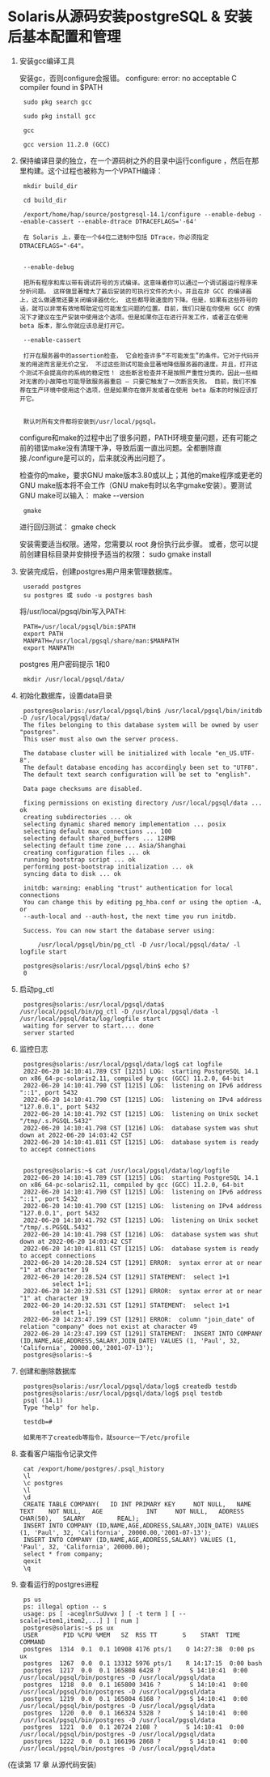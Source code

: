 


# Solaris从源码安装postgreSQL & 安装后基本配置和管理

1. 安装gcc编译工具
	
	
	安装gc，否则configure会报错。
		configure: error: no acceptable C compiler found in $PATH

		sudo pkg search gcc

		sudo pkg install gcc

		gcc

		gcc version 11.2.0 (GCC)

2. 保持编译目录的独立，在一个源码树之外的目录中运行configure ，然后在那里构建。这个过程也被称为一个VPATH编译：

		mkdir build_dir

		cd build_dir

		/export/home/hap/source/postgresql-14.1/configure --enable-debug --enable-cassert --enable-dtrace DTRACEFLAGS='-64'
	
		在 Solaris 上，要在一个64位二进制中包括 DTrace，你必须指定DTRACEFLAGS="-64"。


		--enable-debug
		
		把所有程序和库以带有调试符号的方式编译。这意味着你可以通过一个调试器运行程序来分析问题。 这样做显著增大了最后安装的可执行文件的大小，并且在非 GCC 的编译器上，这么做通常还要关闭编译器优化， 这些都导致速度的下降。但是，如果有这些符号的话，就可以非常有效地帮助定位可能发生问题的位置。目前，我们只是在你使用 GCC 的情况下才建议在生产安装中使用这个选项。但是如果你正在进行开发工作，或者正在使用 beta 版本，那么你就应该总是打开它。

		--enable-cassert
		
		打开在服务器中的assertion检查， 它会检查许多“不可能发生”的条件。它对于代码开发的用途而言是无价之宝， 不过这些测试可能会显著地降低服务器的速度。并且，打开这个测试不会提高你的系统的稳定性！ 这些断言检查并不是按照严重性分类的，因此一些相对无害的小故障也可能导致服务器重启 — 只要它触发了一次断言失败。 目前，我们不推荐在生产环境中使用这个选项，但是如果你在做开发或者在使用 beta 版本的时候应该打开它。


		默认时所有文件都将安装到/usr/local/pgsql。
	configure和make的过程中出了很多问题，PATH环境变量问题，还有可能之前的错误make没有清理干净，导致后面一直出问题。全都删除直接./configure是可以的，后来就没再出问题了。



	检查你的make，要求GNU make版本3.80或以上；其他的make程序或更老的GNU make版本将不会工作（GNU make有时以名字gmake安装）。要测试GNU make可以输入：
		make --version
		
		gmake 

	进行回归测试：
		gmake check


	安装需要适当权限。通常，您需要以 root 身份执行此步骤。 或者，您可以提前创建目标目录并安排授予适当的权限：
		sudo gmake install

3. 安装完成后，创建postgres用户用来管理数据库。

		useradd postgres
		su postgres 或 sudo -u postgres bash

	将/usr/local/pgsql/bin写入PATH:
	
		PATH=/usr/local/pgsql/bin:$PATH
		export PATH
		MANPATH=/usr/local/pgsql/share/man:$MANPATH
		export MANPATH

	postgres 用户密码提示 1和0

		mkdir /usr/local/pgsql/data/

4. 初始化数据库，设置data目录

		postgres@solaris:/usr/local/pgsql/bin$ /usr/local/pgsql/bin/initdb -D /usr/local/pgsql/data/
		The files belonging to this database system will be owned by user "postgres".
		This user must also own the server process.

		The database cluster will be initialized with locale "en_US.UTF-8".
		The default database encoding has accordingly been set to "UTF8".
		The default text search configuration will be set to "english".

		Data page checksums are disabled.

		fixing permissions on existing directory /usr/local/pgsql/data ... ok
		creating subdirectories ... ok
		selecting dynamic shared memory implementation ... posix
		selecting default max_connections ... 100
		selecting default shared_buffers ... 128MB
		selecting default time zone ... Asia/Shanghai
		creating configuration files ... ok
		running bootstrap script ... ok
		performing post-bootstrap initialization ... ok
		syncing data to disk ... ok

		initdb: warning: enabling "trust" authentication for local connections
		You can change this by editing pg_hba.conf or using the option -A, or
		--auth-local and --auth-host, the next time you run initdb.

		Success. You can now start the database server using:

			/usr/local/pgsql/bin/pg_ctl -D /usr/local/pgsql/data/ -l logfile start

		postgres@solaris:/usr/local/pgsql/bin$ echo $?
		0

5. 启动pg_ctl

		postgres@solaris:/usr/local/pgsql/data$ /usr/local/pgsql/bin/pg_ctl -D /usr/local/pgsql/data -l /usr/local/pgsql/data/log/logfile start
		waiting for server to start.... done
		server started



6. 监控日志

		postgres@solaris:/usr/local/pgsql/data/log$ cat logfile 
		2022-06-20 14:10:41.789 CST [1215] LOG:  starting PostgreSQL 14.1 on x86_64-pc-solaris2.11, compiled by gcc (GCC) 11.2.0, 64-bit
		2022-06-20 14:10:41.790 CST [1215] LOG:  listening on IPv6 address "::1", port 5432
		2022-06-20 14:10:41.790 CST [1215] LOG:  listening on IPv4 address "127.0.0.1", port 5432
		2022-06-20 14:10:41.792 CST [1215] LOG:  listening on Unix socket "/tmp/.s.PGSQL.5432"
		2022-06-20 14:10:41.798 CST [1216] LOG:  database system was shut down at 2022-06-20 14:03:42 CST
		2022-06-20 14:10:41.811 CST [1215] LOG:  database system is ready to accept connections


		postgres@solaris:~$ cat /usr/local/pgsql/data/log/logfile
		2022-06-20 14:10:41.789 CST [1215] LOG:  starting PostgreSQL 14.1 on x86_64-pc-solaris2.11, compiled by gcc (GCC) 11.2.0, 64-bit
		2022-06-20 14:10:41.790 CST [1215] LOG:  listening on IPv6 address "::1", port 5432
		2022-06-20 14:10:41.790 CST [1215] LOG:  listening on IPv4 address "127.0.0.1", port 5432
		2022-06-20 14:10:41.792 CST [1215] LOG:  listening on Unix socket "/tmp/.s.PGSQL.5432"
		2022-06-20 14:10:41.798 CST [1216] LOG:  database system was shut down at 2022-06-20 14:03:42 CST
		2022-06-20 14:10:41.811 CST [1215] LOG:  database system is ready to accept connections
		2022-06-20 14:20:28.524 CST [1291] ERROR:  syntax error at or near "1" at character 19
		2022-06-20 14:20:28.524 CST [1291] STATEMENT:  select 1+1
				select 1+1;
		2022-06-20 14:20:32.531 CST [1291] ERROR:  syntax error at or near "1" at character 19
		2022-06-20 14:20:32.531 CST [1291] STATEMENT:  select 1+1
				select 1+1;
		2022-06-20 14:23:47.199 CST [1291] ERROR:  column "join_date" of relation "company" does not exist at character 49
		2022-06-20 14:23:47.199 CST [1291] STATEMENT:  INSERT INTO COMPANY (ID,NAME,AGE,ADDRESS,SALARY,JOIN_DATE) VALUES (1, 'Paul', 32, 'California', 20000.00,'2001-07-13');
		postgres@solaris:~$ 

7. 创建和删除数据库

		postgres@solaris:/usr/local/pgsql/data/log$ createdb testdb
		postgres@solaris:/usr/local/pgsql/data/log$ psql testdb
		psql (14.1)
		Type "help" for help.

		testdb=# 

		如果用不了createdb等指令，就source一下/etc/profile

8. 查看客户端指令记录文件

		cat /export/home/postgres/.psql_history 
		\l
		\c postgres 
		\l
		\d
		CREATE TABLE COMPANY(   ID INT PRIMARY KEY     NOT NULL,   NAME           TEXT    NOT NULL,   AGE            INT     NOT NULL,   ADDRESS        CHAR(50),   SALARY         REAL);
		INSERT INTO COMPANY (ID,NAME,AGE,ADDRESS,SALARY,JOIN_DATE) VALUES (1, 'Paul', 32, 'California', 20000.00,'2001-07-13');
		INSERT INTO COMPANY (ID,NAME,AGE,ADDRESS,SALARY) VALUES (1, 'Paul', 32, 'California', 20000.00);
		select * from company;
		qexit
		\q


9. 查看运行的postgres进程

		ps us
		ps: illegal option -- s
		usage: ps [ -aceglnrSuUvwx ] [ -t term ] [ --scale[=item1,item2,...] ] [ num ]
		postgres@solaris:~$ ps ux
		USER       PID %CPU %MEM   SZ  RSS TT       S    START  TIME COMMAND
		postgres  1314  0.1  0.1 10908 4176 pts/1    O 14:27:38  0:00 ps ux
		postgres  1267  0.0  0.1 13312 5976 pts/1    R 14:17:15  0:00 bash
		postgres  1217  0.0  0.1 165808 6428 ?        S 14:10:41  0:00 /usr/local/pgsql/bin/postgres -D /usr/local/pgsql/data
		postgres  1218  0.0  0.1 165800 3416 ?        S 14:10:41  0:00 /usr/local/pgsql/bin/postgres -D /usr/local/pgsql/data
		postgres  1219  0.0  0.1 165804 6168 ?        S 14:10:41  0:00 /usr/local/pgsql/bin/postgres -D /usr/local/pgsql/data
		postgres  1220  0.0  0.1 166324 5328 ?        S 14:10:41  0:00 /usr/local/pgsql/bin/postgres -D /usr/local/pgsql/data
		postgres  1221  0.0  0.1 20724 2108 ?        S 14:10:41  0:00 /usr/local/pgsql/bin/postgres -D /usr/local/pgsql/data
		postgres  1222  0.0  0.1 166196 2868 ?        S 14:10:41  0:00 /usr/local/pgsql/bin/postgres -D /usr/local/pgsql/data






(在读第 17 章 从源代码安装)








